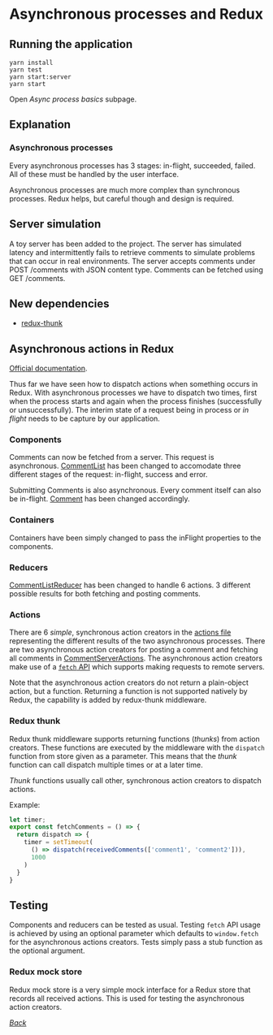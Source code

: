 # Asynchronous processes and Redux

## Running the application

```
yarn install
yarn test
yarn start:server
yarn start
```

Open _Async process basics_ subpage.

## Explanation

### Asynchronous processes

Every asynchronous processes has 3 stages: in-flight, succeeded, failed. All of
these must be handled by the user interface.

Asynchronous processes are much more complex than synchronous processes.
Redux helps, but careful though and design is required.

## Server simulation

A toy server has been added to the project. The server has simulated latency
and intermittently fails to retrieve comments to simulate problems that can
occur in real environments. The server accepts comments under POST /comments
with JSON content type. Comments can be fetched using GET /comments.

## New dependencies

* [redux-thunk](https://github.com/gaearon/redux-thunk)

## Asynchronous actions in Redux

[Official documentation](https://redux.js.org/advanced/async-actions).

Thus far we have seen how to dispatch actions when something occurs in Redux.
With asynchronous processes we have to dispatch two times, first when the
process starts and again when the process finishes (successfully or
unsuccessfully). The interim state of a request being in process or _in flight_
needs to be capture by our application.

### Components

Comments can now be fetched from a server. This request is asynchronous.
[CommentList](./components/CommentList.js#L20-36) has been changed to
accomodate three different stages of the request: in-flight, success and error.

Submitting Comments is also asynchronous. Every comment itself can also be
in-flight. [Comment](./components/Comment.js) has been changed accordingly.

### Containers

Containers have been simply changed to pass the inFlight properties to the
components.

### Reducers

[CommentListReducer](./reducers/CommentListReducer.js) has been changed to
handle 6 actions. 3 different possible results for both fetching and posting
comments.

### Actions

There are 6 _simple_, synchronous action creators in the [actions
file](./actions/index.js) representing the different results of the two
asynchronous processes. There are two asynchronous action creators for posting
a comment and fetching all comments in
[CommentServerActions](./actions/CommentServerActions.js). The asynchronous action
creators make use of a [`fetch`
API](https://developer.mozilla.org/en-US/docs/Web/API/Fetch_API) which supports
making requests to remote servers.

Note that the asynchronous action creators do not return a plain-object action,
but a function. Returning a function is not supported natively by Redux, the
capability is added by redux-thunk middleware.


### Redux thunk

Redux thunk middleware supports returning functions (_thunks_) from action
creators.  These functions are executed by the middleware with the `dispatch`
function from store given as a parameter. This means that the _thunk_ function
can call dispatch multiple times or at a later time.

_Thunk_ functions usually call other, synchronous action creators to dispatch actions.

Example:

```js
let timer;
export const fetchComments = () => {
  return dispatch => {
    timer = setTimeout(
      () => dispatch(receivedComments(['comment1', 'comment2'])),
      1000
    )
  }
}
```

## Testing

Components and reducers can be tested as usual.  Testing `fetch` API usage is
achieved by using an optional parameter which defaults to `window.fetch` for
the asynchronous actions creators. Tests simply pass a stub function as the
optional argument.

### Redux mock store

Redux mock store is a very simple mock interface for a Redux store that records
all received actions. This is used for testing the asynchronous action creators.

[_Back_](../../README.md)
